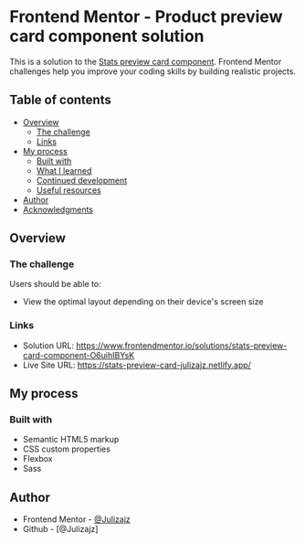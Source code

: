 # Frontend Mentor - Product preview card component solution

This is a solution to the [Stats preview card component](https://www.frontendmentor.io/challenges/stats-preview-card-component-8JqbgoU62). Frontend Mentor challenges help you improve your coding skills by building realistic projects. 

## Table of contents

- [Overview](#overview)
  - [The challenge](#the-challenge)
  - [Links](#links)
- [My process](#my-process)
  - [Built with](#built-with)
  - [What I learned](#what-i-learned)
  - [Continued development](#continued-development)
  - [Useful resources](#useful-resources)
- [Author](#author)
- [Acknowledgments](#acknowledgments)


## Overview

### The challenge

Users should be able to:

- View the optimal layout depending on their device's screen size
<!-- - See hover and focus states for interactive elements -->

### Links

- Solution URL: https://www.frontendmentor.io/solutions/stats-preview-card-component-O6uihIBYsK
- Live Site URL: https://stats-preview-card-julizajz.netlify.app/

## My process

### Built with

- Semantic HTML5 markup
- CSS custom properties
- Flexbox
- Sass

## Author

- Frontend Mentor - [@Julizajz](https://www.frontendmentor.io/profile/Julizajz)
- Github - [@Julizajz]
